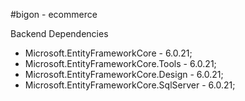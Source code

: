 ﻿#bigon - ecommerce

Backend Dependencies
- Microsoft.EntityFrameworkCore - 6.0.21;
- Microsoft.EntityFrameworkCore.Tools - 6.0.21;
- Microsoft.EntityFrameworkCore.Design - 6.0.21;
- Microsoft.EntityFrameworkCore.SqlServer - 6.0.21;
